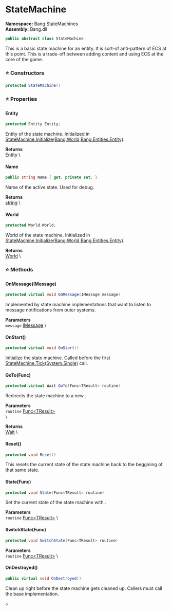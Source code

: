 # StateMachine

**Namespace:** Bang.StateMachines \
**Assembly:** Bang.dll

```csharp
public abstract class StateMachine
```

This is a basic state machine for an entity.
            It is sort-of anti-pattern of ECS at this point. This is a trade-off
            between adding content and using ECS at the core of the game.

### ⭐ Constructors
```csharp
protected StateMachine()
```

### ⭐ Properties
#### Entity
```csharp
protected Entity Entity;
```

Entity of the state machine.
            Initialized in [StateMachine.Initialize(Bang.World,Bang.Entities.Entity)](/Bang/StateMachines/StateMachine.html).

**Returns** \
[Entity](/Bang/Entities/Entity.html) \
#### Name
```csharp
public string Name { get; private set; }
```

Name of the active state. Used for debug.

**Returns** \
[string](https://learn.microsoft.com/en-us/dotnet/api/System.String?view=net-7.0) \
#### World
```csharp
protected World World;
```

World of the state machine.
            Initialized in [StateMachine.Initialize(Bang.World,Bang.Entities.Entity)](/Bang/StateMachines/StateMachine.html).

**Returns** \
[World](/Bang/World.html) \
### ⭐ Methods
#### OnMessage(IMessage)
```csharp
protected virtual void OnMessage(IMessage message)
```

Implemented by state machine implementations that want to listen to message
            notifications from outer systems.

**Parameters** \
`message` [IMessage](/Bang/Components/IMessage.html) \

#### OnStart()
```csharp
protected virtual void OnStart()
```

Initialize the state machine. Called before the first [StateMachine.Tick(System.Single)](/Bang/StateMachines/StateMachine.html) call.

#### GoTo(Func<TResult>)
```csharp
protected virtual Wait GoTo(Func<TResult> routine)
```

Redirects the state machine to a new <paramref name="routine" />.

**Parameters** \
`routine` [Func\<TResult\>](https://learn.microsoft.com/en-us/dotnet/api/System.Func-1?view=net-7.0) \
\

**Returns** \
[Wait](/Bang/StateMachines/Wait.html) \

#### Reset()
```csharp
protected void Reset()
```

This resets the current state of the state machine back to the beggining of that same state.

#### State(Func<TResult>)
```csharp
protected void State(Func<TResult> routine)
```

Set the current state of the state machine with <paramref name="routine" />.

**Parameters** \
`routine` [Func\<TResult\>](https://learn.microsoft.com/en-us/dotnet/api/System.Func-1?view=net-7.0) \

#### SwitchState(Func<TResult>)
```csharp
protected void SwitchState(Func<TResult> routine)
```

**Parameters** \
`routine` [Func\<TResult\>](https://learn.microsoft.com/en-us/dotnet/api/System.Func-1?view=net-7.0) \

#### OnDestroyed()
```csharp
public virtual void OnDestroyed()
```

Clean up right before the state machine gets cleaned up.
            Callers must call the base implementation.



⚡